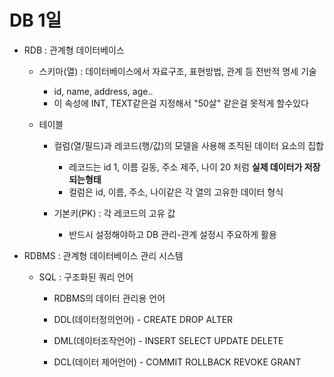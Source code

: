 # DB 1일

- RDB : 관계형 데이터베이스

  - 스키마(열) : 데이터베이스에서 자료구조, 표현방법, 관계 등 전반적 명세 기술

    - id, name, address, age.. 
    - 이 속성에 INT, TEXT같은걸 지정해서 "50살" 같은걸 못적게 할수있다

  - 테이블

    - 컬럼(열/필드)과 레코드(행/값)의 모델을 사용해 조직된 데이터 요소의 집합

      - 레코드는 id 1, 이름 길동, 주소 제주, 나이 20 처럼 **실제 데이터가 저장되는형태**
      - 컬럼은 id, 이름, 주소, 나이같은 각 열의 고유한 데이터 형식

    - 기본키(PK) : 각 레코드의 고유 값

      - 반드시 설정해야하고 DB 관리-관계 설정시 주요하게 활용

        

- RDBMS : 관계형 데이터베이스 관리 시스템

  - SQL : 구조화된 쿼리 언어

    - RDBMS의 데이터 관리용 언어

    - DDL(데이터정의언어) - CREATE DROP ALTER

    - DML(데이터조작언어) - INSERT SELECT UPDATE DELETE

    - DCL(데이터 제어언어) - COMMIT ROLLBACK REVOKE GRANT

      